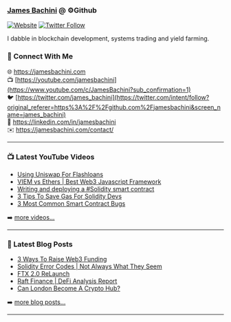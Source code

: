 ### [James Bachini][website] @ ⚙️Github

[![Website](https://img.shields.io/website?label=jamesbachini.com&style=for-the-badge&url=https%3A%2F%2Fjamesbachini.com)](https://jamesbachini.com)
[![Twitter Follow](https://img.shields.io/twitter/follow/james_bachini?color=1DA1F2&logo=twitter&style=for-the-badge)](https://twitter.com/intent/follow?original_referer=https%3A%2F%2Fgithub.com%2Fjamesbachini&screen_name=jamesbachini)

I dabble in blockchain development, systems trading and yield farming.

### 👋 Connect With Me

🌐 https://jamesbachini.com
<br />
📺 [https://youtube.com/jamesbachini](https://www.youtube.com/c/JamesBachini?sub_confirmation=1)
<br />
🐦 [https://twitter.com/james_bachini](https://twitter.com/intent/follow?original_referer=https%3A%2F%2Fgithub.com%2Fjamesbachini&screen_name=james_bachini)
<br />
👔 https://linkedin.com/in/jamesbachini
<br />
✉️ https://jamesbachini.com/contact/

---

### 📺 Latest YouTube Videos

<!-- YOUTUBE:START -->
- [Using Uniswap For Flashloans](https://www.youtube.com/watch?v=rte5Rk-XQ24)
- [VIEM vs Ethers | Best Web3 Javascript Framework](https://www.youtube.com/watch?v=MXU4FN3fkmY)
- [Writing and deploying a #Solidity smart contract](https://www.youtube.com/watch?v=FT-U48kQoso)
- [3 Tips To Save Gas For Solidity Devs](https://www.youtube.com/watch?v=xfNHzqkMWEQ)
- [3 Most Common Smart Contract Bugs](https://www.youtube.com/watch?v=Dis2E-4RFeE)
<!-- YOUTUBE:END -->

➡️ [more videos...](https://youtube.com/jamesbachini)

---

### 📝 Latest Blog Posts

<!-- BLOG-POST-LIST:START -->
- [3 Ways To Raise Web3 Funding](https://jamesbachini.com/web3-funding/)
- [Solidity Error Codes | Not Always What They Seem](https://jamesbachini.com/solidity-error/)
- [FTX 2.0 ReLaunch](https://jamesbachini.com/ftx-2-relaunch/)
- [Raft Finance | DeFi Analysis Report](https://jamesbachini.com/raft-finance/)
- [Can London Become A Crypto Hub?](https://jamesbachini.com/london-crypto-hub/)
<!-- BLOG-POST-LIST:END -->

➡️ [more blog posts...](https://jamesbachini.com)

---

[website]: https://jamesbachini.com
[twitter]: https://twitter.com/james_bachini
[youtube]: https://youtube.com/jamesbachini
[linkedin]: https://linkedin.com/in/jamesbachini
